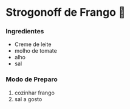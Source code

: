 # Strogonoff de Frango :chicken:

### Ingredientes

- Creme de leite
- molho de tomate
- alho
- sal



### Modo de Preparo

1. cozinhar frango
2. sal a gosto











